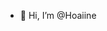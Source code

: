 - 👋 Hi, I’m @Hoaiine



<!---
Hoai13/Hoai13 is a ✨ special ✨ repository because its `README.md` (this file) appears on your GitHub profile.
You can click the Preview link to take a look at your changes.
--->
